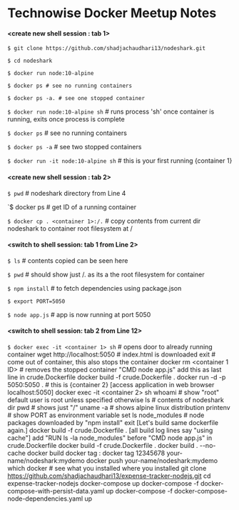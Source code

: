 # Technowise Docker Meetup Notes

#### <create new shell session : tab 1>

`$ git clone https://github.com/shadjachaudhari13/nodeshark.git`

`$ cd nodeshark`

`$ docker run node:10-alpine`

`$ docker ps # see no running containers`

`$ docker ps -a. # see one stopped container`

`$ docker run node:10-alpine sh` # runs process 'sh' once container is running, exits once process is complete

`$ docker ps` # see no running containers

`$ docker ps -a`  # see two stopped containers

`$ docker run -it node:10-alpine sh`  # this is your first running {container 1}

#### <create new shell session : tab 2>

`$ pwd` # nodeshark directory from Line 4

`$ docker ps # get ID of a running container

`$ docker cp . <container 1>:/.`  # copy contents from current dir nodeshark to container root filesystem at /

#### <switch to shell session: tab 1 from Line 2>

`$ ls` # contents copied can be seen here

`$ pwd` # should show  just /. as its a the root filesystem for container

`$ npm install` # to fetch dependencies using package.json

`$ export PORT=5050`

`$ node app.js` # app is now running at port 5050

#### <switch to shell session: tab 2 from Line 12>

`$ docker exec -it <container 1> sh` # opens door to already running container
wget http://localhost:5050 # index.html is downloaded
exit # come out of container, this also stops the container
docker rm <container 1 ID> # removes the stopped container
"CMD node app.js" add this as last line in crude.Dockerfile
docker build -f crude.Dockerfile .
docker run -d -p 5050:5050 <image-id>.  # this is {container 2}
[access application in web browser localhost:5050]
docker exec -it <container 2> sh
whoami # show "root" default user is root unless specified otherwise
ls # contents of nodeshark dir
pwd # shows just "/"
uname -a # shows alpine linux distribution
printenv # show PORT as environment variable set 
ls node_modules # node packages downloaded by "npm install"
exit
[Let's build same dockerfile again.]
docker build -f crude.Dockerfile .
[all build log lines say "using cache"]
add "RUN ls -la node_modules" before "CMD node app.js" in crude.Dockerfile
docker build -f crude.Dockerfile .
docker build . --no-cache
docker build <git repo url>
docker tag <image-id> <repo-name>:<tag>
docker tag 12345678 your-name/nodeshark:mydemo
docker push your-name/nodeshark:mydemo
which docker # see what you installed where you installed
git clone https://github.com/shadjachaudhari13/expense-tracker-nodejs.git
cd expense-tracker-nodejs
docker-compose up
docker-compose -f docker-compose-with-persist-data.yaml up
docker-compose -f docker-compose-node-dependencies.yaml up

